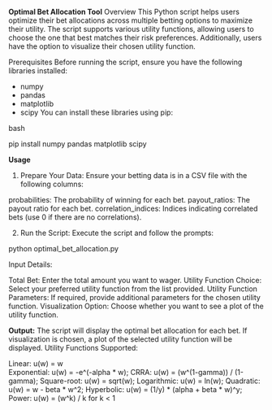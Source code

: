**Optimal Bet Allocation Tool**
Overview
This Python script helps users optimize their bet allocations across multiple betting options to maximize their utility. The script supports various utility functions, allowing users to choose the one that best matches their risk preferences. Additionally, users have the option to visualize their chosen utility function.

Prerequisites
Before running the script, ensure you have the following libraries installed:

- numpy
- pandas
- matplotlib
- scipy
You can install these libraries using pip:

bash

pip install numpy pandas matplotlib scipy

**Usage**
1. Prepare Your Data: Ensure your betting data is in a CSV file with the following columns:

probabilities: The probability of winning for each bet.
payout_ratios: The payout ratio for each bet.
correlation_indices: Indices indicating correlated bets (use 0 if there are no correlations).

2. Run the Script: Execute the script and follow the prompts:

python optimal_bet_allocation.py

Input Details:

Total Bet: Enter the total amount you want to wager.
Utility Function Choice: Select your preferred utility function from the list provided.
Utility Function Parameters: If required, provide additional parameters for the chosen utility function.
Visualization Option: Choose whether you want to see a plot of the utility function.

**Output:**
The script will display the optimal bet allocation for each bet.
If visualization is chosen, a plot of the selected utility function will be displayed.
Utility Functions Supported:

Linear: u(w) = w <br>
Exponential: u(w) = -e^(-alpha * w);
CRRA: u(w) = (w^(1-gamma)) / (1-gamma);
Square-root: u(w) = sqrt(w);
Logarithmic: u(w) = ln(w);
Quadratic: u(w) = w - beta * w^2;
Hyperbolic: u(w) = (1/y) * (alpha + beta * w)^y;
Power: u(w) = (w^k) / k for k < 1
